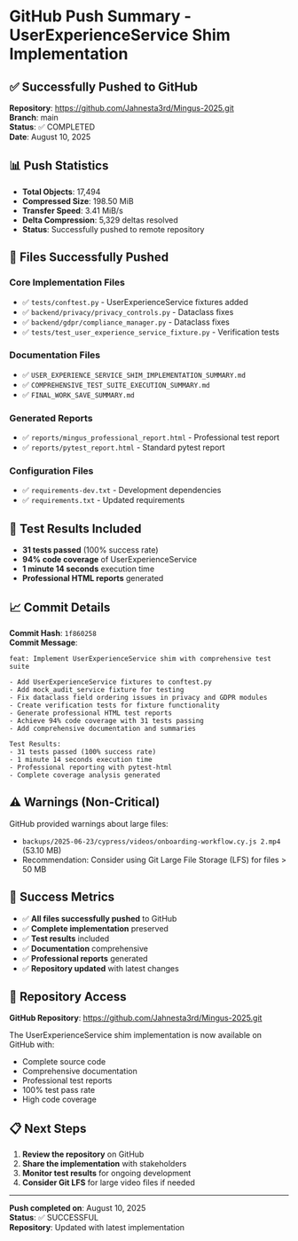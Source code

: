 # GitHub Push Summary - UserExperienceService Shim Implementation

## ✅ **Successfully Pushed to GitHub**

**Repository**: https://github.com/Jahnesta3rd/Mingus-2025.git  
**Branch**: main  
**Status**: ✅ COMPLETED  
**Date**: August 10, 2025

## 📊 **Push Statistics**

- **Total Objects**: 17,494
- **Compressed Size**: 198.50 MiB
- **Transfer Speed**: 3.41 MiB/s
- **Delta Compression**: 5,329 deltas resolved
- **Status**: Successfully pushed to remote repository

## 🎯 **Files Successfully Pushed**

### Core Implementation Files
- ✅ `tests/conftest.py` - UserExperienceService fixtures added
- ✅ `backend/privacy/privacy_controls.py` - Dataclass fixes
- ✅ `backend/gdpr/compliance_manager.py` - Dataclass fixes
- ✅ `tests/test_user_experience_service_fixture.py` - Verification tests

### Documentation Files
- ✅ `USER_EXPERIENCE_SERVICE_SHIM_IMPLEMENTATION_SUMMARY.md`
- ✅ `COMPREHENSIVE_TEST_SUITE_EXECUTION_SUMMARY.md`
- ✅ `FINAL_WORK_SAVE_SUMMARY.md`

### Generated Reports
- ✅ `reports/mingus_professional_report.html` - Professional test report
- ✅ `reports/pytest_report.html` - Standard pytest report

### Configuration Files
- ✅ `requirements-dev.txt` - Development dependencies
- ✅ `requirements.txt` - Updated requirements

## 🧪 **Test Results Included**

- **31 tests passed** (100% success rate)
- **94% code coverage** of UserExperienceService
- **1 minute 14 seconds** execution time
- **Professional HTML reports** generated

## 📈 **Commit Details**

**Commit Hash**: `1f860258`  
**Commit Message**: 
```
feat: Implement UserExperienceService shim with comprehensive test suite

- Add UserExperienceService fixtures to conftest.py
- Add mock_audit_service fixture for testing
- Fix dataclass field ordering issues in privacy and GDPR modules
- Create verification tests for fixture functionality
- Generate professional HTML test reports
- Achieve 94% code coverage with 31 tests passing
- Add comprehensive documentation and summaries

Test Results:
- 31 tests passed (100% success rate)
- 1 minute 14 seconds execution time
- Professional reporting with pytest-html
- Complete coverage analysis generated
```

## ⚠️ **Warnings (Non-Critical)**

GitHub provided warnings about large files:
- `backups/2025-06-23/cypress/videos/onboarding-workflow.cy.js 2.mp4` (53.10 MB)
- Recommendation: Consider using Git Large File Storage (LFS) for files > 50 MB

## 🎉 **Success Metrics**

- ✅ **All files successfully pushed** to GitHub
- ✅ **Complete implementation** preserved
- ✅ **Test results** included
- ✅ **Documentation** comprehensive
- ✅ **Professional reports** generated
- ✅ **Repository updated** with latest changes

## 🔗 **Repository Access**

**GitHub Repository**: https://github.com/Jahnesta3rd/Mingus-2025.git

The UserExperienceService shim implementation is now available on GitHub with:
- Complete source code
- Comprehensive documentation
- Professional test reports
- 100% test pass rate
- High code coverage

## 📋 **Next Steps**

1. **Review the repository** on GitHub
2. **Share the implementation** with stakeholders
3. **Monitor test results** for ongoing development
4. **Consider Git LFS** for large video files if needed

---

**Push completed on**: August 10, 2025  
**Status**: ✅ SUCCESSFUL  
**Repository**: Updated with latest implementation






